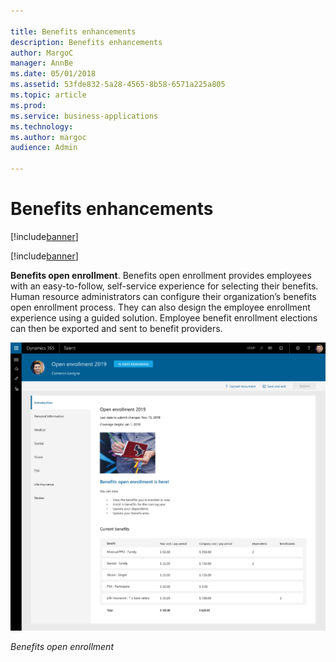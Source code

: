 ```yaml
---

title: Benefits enhancements
description: Benefits enhancements
author: MargoC
manager: AnnBe
ms.date: 05/01/2018
ms.assetid: 53fde832-5a28-4565-8b58-6571a225a805
ms.topic: article
ms.prod: 
ms.service: business-applications
ms.technology: 
ms.author: margoc
audience: Admin

---
```

#  Benefits enhancements

[!include[banner](../../includes/banner.md)]

[!include[banner](../../includes/public-preview.md)]

**Benefits open enrollment**. Benefits open enrollment provides employees with an easy-to-follow, self-service experience for selecting their benefits. Human resource administrators can configure their organization’s benefits open enrollment process. They can also design the employee enrollment experience using a guided solution. Employee benefit enrollment elections can then be exported and sent to benefit providers.

![A screenshot showing benefits open enrollment in Talent](media/benefits-enhancements-1.png "A screenshot showing benefits open enrollment in Talent")
<!-- Talent_Benefits Enhancements_A.png -->


*Benefits open enrollment*
